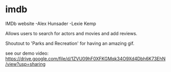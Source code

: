# imdb
IMDb website
-Alex Hunsader
-Lexie Kemp

Allows users to search for actors and movies and add reviews. 

Shoutout to 'Parks and Recreation' for having an amazing gif.

see our demo video:
https://drive.google.com/file/d/1ZVU09hF0XFKGMqk34O9Xd4Dbh6K73EhN/view?usp=sharing
